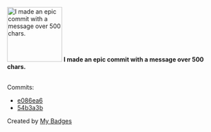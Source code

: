 <img src="https://github.com/my-badges/my-badges/blob/master/badges/epic-commit/epic-commit.png?raw=true" alt="I made an epic commit with a message over 500 chars." title="I made an epic commit with a message over 500 chars." width="128">
<strong>I made an epic commit with a message over 500 chars.</strong>
<br><br>

Commits:

- <a href="https://github.com/JarredAllen/bit-struct/commit/e086ea6f0b3289dd486307274a12489a23cc8652">e086ea6</a>
- <a href="https://github.com/JarredAllen/chess/commit/54b3a3bf1566aa2efd20ac23b6e77db745075306">54b3a3b</a>


Created by <a href="https://github.com/my-badges/my-badges">My Badges</a>